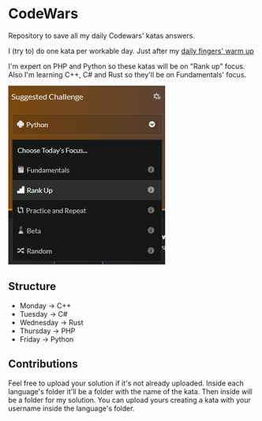 # CodeWars

Repository to save all my daily Codewars' katas answers. 

I (try to) do one kata per workable day. Just after my [daily fingers' warm up](https://www.threads.com/@fcoterroba/post/DKq9P0HIDOK)

I'm expert on PHP and Python so these katas will be on "Rank up" focus. Also I'm learning C++, C# and Rust so they'll be on Fundamentals' focus.

![Challenge selector](image.png)

## Structure

- Monday -> C++
- Tuesday -> C#
- Wednesday -> Rust
- Thursday -> PHP
- Friday -> Python

## Contributions

Feel free to upload your solution if it's not already uploaded. Inside each language's folder it'll be a folder with the name of the kata. Then inside will be a folder for my solution. You can upload yours creating a kata with your username inside the language's folder.